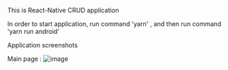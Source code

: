 This is React-Native CRUD application

In order to start application, run command 'yarn' , and then run command 'yarn run android'

Application screenshots

Main page : ![image](https://user-images.githubusercontent.com/58718910/221323503-59ea914a-a6bf-41a1-9e7d-3c420ebb45c3.png)
